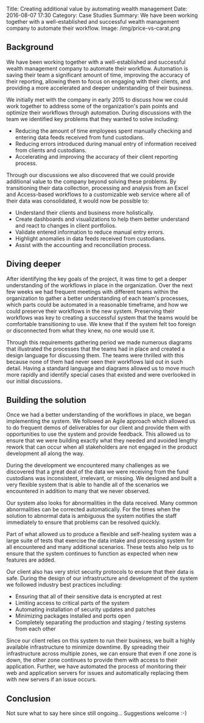 Title: Creating additional value by automating wealth management
Date: 2016-08-07 17:30
Category: Case Studies
Summary: We have been working together with a well-established and successful wealth management company to automate their workflow.
Image: /img/price-vs-carat.png

## Background

We have been working together with a well-established and successful wealth management company to automate their workflow. Automation is saving their team a significant amount of time, improving the accuracy of their reporting, allowing them to focus on engaging with their clients, and providing a more accelerated and deeper understanding of their business.

We initially met with the company in early 2015 to discuss how we could work together to address some of the organization's pain points and optimize their workflows through automation. During discussions with the team we identified key problems that they wanted to solve including:

- Reducing the amount of time employees spent manually checking and entering data feeds received from fund custodians.
- Reducing errors introduced during manual entry of information received from clients and custodians.
- Accelerating and improving the accuracy of their client reporting process.

Through our discussions we also discovered that we could provide additional value to the company beyond solving these problems. By transitioning their data collection, processing and analysis from an Excel and Access-based workflows to a customizable web service where all of their data was consolidated, it would now be possible to:

- Understand their clients and business more holistically.
- Create dashboards and visualizations to help them better understand and react to changes in client portfolios.
- Validate entered information to reduce manual entry errors.
- Highlight anomalies in data feeds received from custodians.
- Assist with the accounting and reconciliation process.

## Diving deeper
After identifying the key goals of the project, it was time to get a deeper understanding of the workflows in place in the organization. Over the next few weeks we had frequent meetings with different teams within the organization to gather a better understanding of each team's processes, which parts could be automated in a reasonable timeframe, and how we could preserve their workflows in the new system. Preserving their workflows was key to creating a successful system that the teams would be comfortable transitioning to use. We knew that if the system felt too foreign or disconnected from what they knew, no one would use it.

Through this requirements gathering period we made numerous diagrams that illustrated the processes that the teams had in place and created a design language for discussing them. The teams were thrilled with this because none of them had never seen their workflows laid out in such detail. Having a standard language and diagrams allowed us to move much more rapidly and identify special cases that existed and were overlooked in our initial discussions.

## Building the solution
Once we had a better understanding of the workflows in place, we began implementing the system. We followed an Agile approach which allowed us to do frequent demos of deliverables for our client and provide them with opportunities to use the system and provide feedback. This allowed us to ensure that we were building exactly what they needed and avoided lengthy rework that can occur when all stakeholders are not engaged in the product development all along the way.

During the development we encountered many challenges as we discovered that a great deal of the data we were receiving from the fund custodians was inconsistent, irrelevant, or missing. We designed and built a very flexible system that is able to handle all of the scenarios we encountered in addition to many that we never observed.

Our system also looks for abnormalities in the data received. Many common abnormalities can be corrected automatically. For the times when the solution to abnormal data is ambiguous the system notifies the staff immediately to ensure that problems can be resolved quickly.

Part of what allowed us to produce a flexible and self-healing system was a large suite of tests that exercise the data intake and processing system for all encountered and many additional scenarios. These tests also help us to ensure that the system continues to function as expected when new features are added.

Our client also has very strict security protocols to ensure that their data is safe. During the design of our infrastructure and development of the system we followed industry best practices including:
- Ensuring that all of their sensitive data is encrypted at rest
- Limiting access to critical parts of the system
- Automating installation of security updates and patches
- Minimizing packages installed and ports open
- Completely separating the production and staging / testing systems from each other

Since our client relies on this system to run their business, we built a highly available infrastructure to minimize downtime. By spreading their infrastructure across multiple zones, we can ensure that even if one zone is down, the other zone continues to provide them with access to their application. Further, we have automated the process of monitoring their web and application servers for issues and automatically replacing them with new servers if an issue occurs.

## Conclusion
Not sure what to say here since still ongoing... Suggestions welcome :-)

